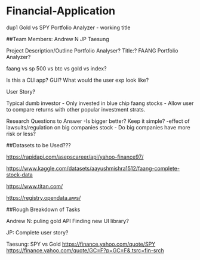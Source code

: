 # Financial-Application
dup1
Gold vs SPY Portfolio Analyzer - working title

##Team Members:
Andrew N
JP
Taesung

Project Description/Outline
Portfolio Analyser? 
Title:? FAANG Portfolio Analyzer?


faang vs sp 500 vs btc vs gold vs index?

Is this a CLI app? GUI? What would the user exp look like?

User Story? 

Typical dumb investor - Only invested in blue chip faang stocks - Allow user to compare returns with other popular investment strats.

Research Questions to Answer
-Is bigger better? Keep it simple?
-effect of lawsuits/regulation on big companies stock - Do big companies have more risk or less?


##Datasets to be Used???

https://rapidapi.com/asepscareer/api/yahoo-finance97/

https://www.kaggle.com/datasets/aayushmishra1512/faang-complete-stock-data

https://www.titan.com/

https://registry.opendata.aws/


##Rough Breakdown of Tasks

Andrew N: puling gold API
Finding new UI library?


JP: Complete user story?

Taesung: 
SPY vs Gold
https://finance.yahoo.com/quote/SPY
https://finance.yahoo.com/quote/GC=F?p=GC=F&.tsrc=fin-srch

